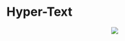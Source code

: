 # Hyper-Text
<div align="center">
<img src="https://thelinuxpoint.github.io/hypertext.svg" />
  </div>
